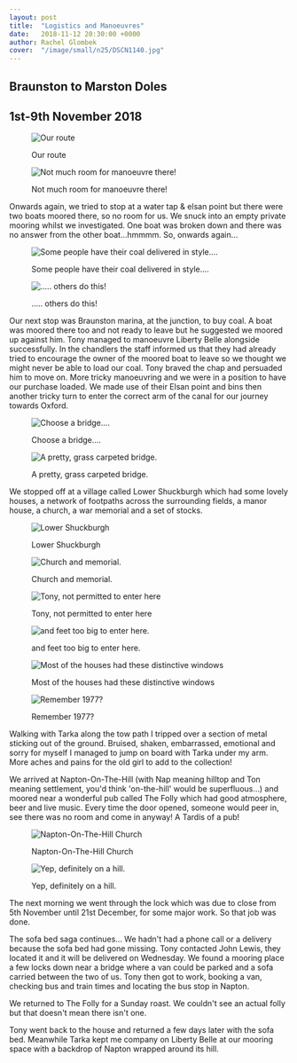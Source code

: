 ```yaml
---
layout: post
title:  "Logistics and Manoeuvres"
date:   2018-11-12 20:30:00 +0000
author: Rachel Glombek
cover:  "/image/small/n25/DSCN1140.jpg"
---
```


<h2>Braunston to Marston Doles</h2>
<h2>1st-9th November 2018</h2>

<figure>
 <img src="{{site.baseurl}}/image/maps/n25map.png" alt="Our route" >
 <figcaption>
 <p>Our route</p>
 </figcaption>
</figure>

<figure>
 <img src="{{site.baseurl}}/image/small/n25/DSCN1180.jpg" alt="Not much room for manoeuvre there!" >
 <figcaption>
 <p>Not much room for manoeuvre there!</p>
 </figcaption>
</figure>

<p>Onwards again, we tried to stop at a water tap & elsan point but there were two boats moored there, so no room for us. We snuck into an empty private mooring whilst we investigated. One boat was broken down and there was no answer from the other boat...hmmmm. So, onwards again...

<figure>
 <img src="{{site.baseurl}}/image/small/n25/DSCN1136.jpg" alt="Some people have their coal delivered in style...." >
 <figcaption>
 <p>Some people have their coal delivered in style....</p>
 </figcaption>
</figure>

<figure>
 <img src="{{site.baseurl}}/image/small/n25/DSCN1140.jpg" alt="..... others do this!" >
 <figcaption>
 <p>..... others do this!</p>
 </figcaption>
</figure>

<p>Our next stop was Braunston marina, at the junction, to buy coal. A boat was moored there too and not ready to leave but he suggested we moored up against him. Tony managed to manoeuvre Liberty Belle alongside successfully. In the chandlers the staff informed us that they had already tried to encourage the owner of the moored boat to leave so we thought we might never be able to load our coal. Tony braved the chap and persuaded him to move on. More tricky manoeuvring and we were in a position to have our purchase loaded. We made use of their Elsan point and bins then another tricky turn to enter the correct arm of the canal for our journey towards Oxford.</p>

<figure>
 <img src="{{site.baseurl}}/image/small/n25/DSCN1143.jpg" alt="Choose a bridge...." >
 <figcaption>
 <p>Choose a bridge....</p>
 </figcaption>
</figure>

<figure>
 <img src="{{site.baseurl}}/image/small/n25/DSCN1145.jpg" alt="A pretty, grass carpeted bridge." >
 <figcaption>
 <p>A pretty, grass carpeted bridge.</p>
 </figcaption>
</figure>
<p>We stopped off at a village called Lower Shuckburgh which had some lovely houses, a network of footpaths across the surrounding fields, a manor house, a church, a war memorial and a set of stocks.</p>

<figure>
 <img src="{{site.baseurl}}/image/small/n25/DSCN1162.jpg" alt="Lower Shuckburgh" >
 <figcaption>
 <p>Lower Shuckburgh</p>
 </figcaption>
</figure>

<figure>
 <img src="{{site.baseurl}}/image/small/n25/DSCN1150.jpg" alt="Church and memorial." >
 <figcaption>
 <p>Church and memorial.</p>
 </figcaption>
</figure>

<figure>
 <img src="{{site.baseurl}}/image/small/n25/DSCN1153.jpg" alt="Tony, not permitted to enter here" >
 <figcaption>
 <p>Tony, not permitted to enter here</p>
 </figcaption>
</figure>

<figure>
 <img src="{{site.baseurl}}/image/small/n25/DSCN1164.jpg" alt="and feet too big to enter here." >
 <figcaption>
 <p>and feet too big to enter here.</p>
 </figcaption>
</figure>

<figure>
 <img src="{{site.baseurl}}/image/small/n25/DSCN1163.jpg" alt="Most of the houses had these distinctive windows" >
 <figcaption>
 <p>Most of the houses had these distinctive windows</p>
 </figcaption>
</figure>

<figure>
 <img src="{{site.baseurl}}/image/small/n25/DSCN1160.jpg" alt="Remember 1977?" >
 <figcaption>
 <p>Remember 1977?</p>
 </figcaption>
</figure>

<p>Walking with Tarka along the tow path I tripped over a section of metal sticking out of the ground. Bruised, shaken, embarrassed, emotional and sorry for myself I managed to jump on board with Tarka under my arm. More aches and pains for the old girl to add to the collection!</p>

<p>We arrived at Napton-On-The-Hill (with Nap meaning hilltop and Ton meaning settlement, you'd think 'on-the-hill' would be superfluous...) and moored near a wonderful pub called The Folly which had good atmosphere, beer and live music. Every  time the door opened, someone would peer in, see there was no room and come in anyway! A Tardis of a pub!</p>

<figure>
 <img src="{{site.baseurl}}/image/small/n25/DSCN1181.jpg" alt="Napton-On-The-Hill Church" >
 <figcaption>
 <p>Napton-On-The-Hill Church</p>
 </figcaption>
</figure>

<figure>
 <img src="{{site.baseurl}}/image/small/n25/DSCN1182.jpg" alt="Yep, definitely on a hill." >
 <figcaption>
 <p>Yep, definitely on a hill.</p>
 </figcaption>
</figure>

<p>The next morning we went through the lock which was due to close from 5th November until 21st December, for some major work. So that job was done.</p>

<p>The sofa bed saga continues... We hadn't had a phone call or a delivery because the sofa bed had gone missing. Tony contacted John Lewis, they located it and it will be delivered on Wednesday. We found a mooring place a few locks down near a bridge where a van could be parked and a sofa carried between the two of us. Tony then got to work, booking a van, checking bus and train times and locating the bus stop in Napton. </p>

<p>We returned to The Folly for a Sunday roast. We couldn't see an actual folly but that doesn't mean there isn't one.</p>

<p>Tony went back to the house and returned a few days later with the sofa bed. Meanwhile Tarka kept me company on Liberty Belle at our mooring space with a backdrop of Napton wrapped around its hill.</p>

